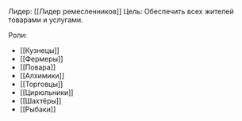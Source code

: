 Лидер: [[Лидер ремесленников]]
Цель: Обеспечить всех жителей товарами и услугами.

Роли:
- [[Кузнецы]]
- [[Фермеры]]
- [[Повара]]
- [[Алхимики]]
- [[Торговцы]]
- [[Цирюльники]]
- [[Шахтёры]]
- [[Рыбаки]]

